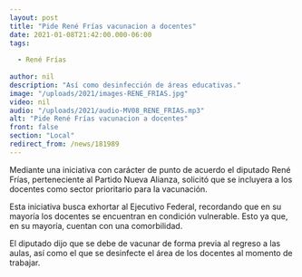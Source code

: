 ```yaml
---
layout: post
title: "Pide René Frías vacunacion a docentes"
date: 2021-01-08T21:42:00.000-06:00
tags:
  
  - René Frías
  
author: nil
description: "Así como desinfección de áreas educativas."
image: "/uploads/2021/images-RENE_FRIAS.jpg"
video: nil
audio: "/uploads/2021/audio-MV08_RENE_FRIAS.mp3"
alt: "Pide René Frías vacunacion a docentes"
front: false
section: "Local"
redirect_from: /news/181989
---
```


Mediante una iniciativa con carácter de punto de acuerdo el diputado René Frías, perteneciente al Partido Nueva Alianza, solicitó que se incluyera a los docentes como sector prioritario para la vacunación.

Esta iniciativa busca exhortar al Ejecutivo Federal, recordando que en su mayoría los docentes se encuentran en condición vulnerable. Esto ya que, en su mayoría, cuentan con una comorbilidad.

El diputado dijo que se debe de vacunar de forma previa al regreso a las aulas, así como el que se desinfecte el área de los docentes al momento de trabajar.
